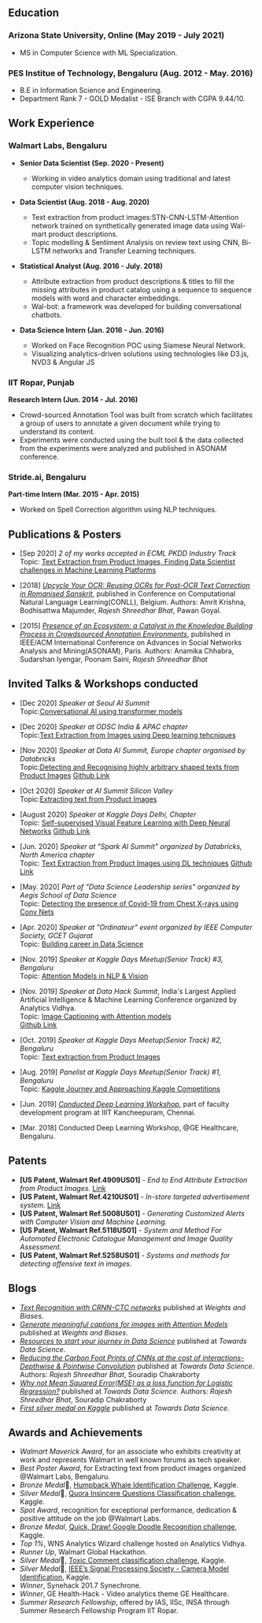 
## Education
### Arizona State University, Online (May 2019 - July 2021)
* MS in Computer Science with ML Specialization.

### PES Institue of Technology, Bengaluru (Aug. 2012 - May. 2016)
* B.E in Information Science and Engineering.
* Department Rank 7 - GOLD Medalist - ISE Branch with CGPA 9.44/10.

## Work Experience
### Walmart Labs, Bengaluru
* **Senior Data Scientist (Sep. 2020 - Present)**
   * Working in video analytics domain using traditional and latest computer vision techniques. 

* **Data Scientist (Aug. 2018 - Aug. 2020)**
    * Text extraction from product images:STN-CNN-LSTM-Attention network trained on synthetically generated image data using Wal-mart product descriptions.
    * Topic modelling & Sentiment Analysis on review text using CNN, Bi-LSTM networks and Transfer Learning techniques.

* **Statistical Analyst (Aug. 2016 - July. 2018)**
    * Attribute extraction from product descriptions & titles to fill the missing attributes in product catalog using a sequence to sequence models with word and character embeddings.
    * Wal-bot: a framework was developed for building conversational chatbots.

* **Data Science Intern (Jan. 2016 - Jun. 2016)**
    * Worked on Face Recognition POC using Siamese Neural Network.
    * Visualizing analytics-driven solutions using technologies like D3.js, NVD3 & Angular JS

### IIT Ropar, Punjab
**Research Intern (Jun. 2014 - Jul. 2016)**
* Crowd-sourced Annotation Tool was built from scratch which facilitates a group of users to annotate a given document while trying to understand
its content.
* Experiments were conducted using the built tool & the data collected from the experiments were analyzed and published in
ASONAM conference.

### Stride.ai, Bengaluru
**Part-time Intern (Mar. 2015 - Apr. 2015)**
* Worked on Spell Correction algorithm using NLP techniques.

## Publications & Posters
* [Sep 2020] *2 of my works accepted in ECML PKDD Industry Track* <br/>
Topic: [Text Extraction from Product Images, Finding Data Scientist challenges in Machine Learning Platforms](https://ecmlpkdd2020.net/programme/industrytrack/)

* [2018] [*Upcycle Your OCR: Reusing OCRs for Post-OCR Text Correction in Romanised Sanskrit*](http://aclweb.org/anthology/K18-1034), published in Conference on Computational Natural Language Learning(CONLL), Belgium.
Authors: Amrit Krishna, Bodhisattwa Majumder, *Rajesh Shreedhar Bhat*, Pawan Goyal. 

* [2015] [*Presence of an Ecosystem: a Catalyst in the Knowledge Building Process in Crowdsourced Annotation Environments*](http://dl.acm.org/citation.cfm?id=2809410), published in IEEE/ACM International Conference on Advances in Social Networks Analysis and Mining(ASONAM), Paris.
Authors: Anamika Chhabra, Sudarshan Iyengar, Poonam Saini, *Rajesh Shreedhar Bhat* 

## Invited Talks & Workshops conducted
* [Dec 2020] *Speaker at Seoul AI Summit* <br/>
Topic:[Conversational AI using transformer models](https://aisummit.co.kr/ais-2020-speaker_rajesh/?lang=en)

 * [Dec 2020] *Speaker at ODSC India & APAC chapter* <br/>
Topic:[Text Extraction from Images using Deep learning tehcniques](https://odsc.com/speakers/text-extraction-from-images-using-deep-learning-techniques/)

* [Nov 2020] *Speaker at Data AI Summit, Europe chapter organised by Databricks* <br/>
Topic:[Detecting and Recognising highly arbitrary shaped texts from Product Images](https://databricks.com/session_eu20/detecting-and-recognising-highly-arbitrary-shaped-texts-from-product-images) 
[Github Link](https://github.com/rajesh-bhat/data-ai-summit-2020)

* [Oct 2020] *Speaker at AI Summit Silicon Valley* <br/>
Topic:[Extracting text from Product Images](https://tmt.knect365.com/ai-summit-san-francisco/speakers/rajesh-bhat/) 

* [August 2020] *Speaker at Kaggle Days Delhi, Chapter* <br/>
Topic: [Self-supervised Visual Feature Learning with Deep Neural Networks](https://www.youtube.com/watch?v=OW0juxFbgzo)
[Github Link](https://github.com/rajesh-bhat/self-supervised-visual-representation-learning)

* [Jun. 2020] *Speaker at "Spark AI Summit" organized by Databricks, North America chapter* <br/>
Topic: [Text Extraction from Product Images using DL techniques](https://www.linkedin.com/posts/rajeshshreedhar_sparkaisummit-databricks-ai-activity-6682022765182222336-zPtc)
[Github Link](https://github.com/rajesh-bhat/spark-ai-summit-2020-text-extraction)

* [May. 2020] *Part of "Data Science Leadership series" organized by Aegis School of Data Science* <br/>
Topic: [Detecting the presence of Covid-19 from Chest X-rays using Conv Nets](https://www.linkedin.com/posts/rajeshshreedhar_covid19-webinar-deeplearning-activity-6664036838203895808-4bP4)

* [Apr. 2020] *Speaker at "Ordinateur" event organized by IEEE Computer Society, GCET Gujarat* <br/>
Topic: [Building career in Data Science](https://www.linkedin.com/feed/update/urn:li:activity:6654617251511136257)

* [Nov. 2019] *Speaker at Kaggle Days Meetup(Senior Track) #3, Bengaluru* <br/>
Topic: [Attention Models in NLP & Vision](https://www.linkedin.com/posts/designerhv_kaggledays-kaggledaysbangalore-datascience-activity-6606514045027745792-ufb6)

* [Nov. 2019] *Speaker at Data Hack Summit*, India's Largest Applied Artificial Intelligence & Machine Learning Conference organized by Analytics Vidhya. <br/> 
Topic: [Image Captioning with Attention models](https://www.analyticsvidhya.com/datahack-summit-2019/schedule/hack-session-image-captioning-using-attention-models) <br/>
[Github Link](https://github.com/rajesh-bhat/dhs_summit_2019_image_captioning)

* [Oct. 2019] *Speaker at Kaggle Days Meetup(Senior Track) #2, Bengaluru* <br/>
Topic: [Text extraction from Product Images](https://www.linkedin.com/posts/rajeshshreedhar_kaggle-kaggledays-meetup-activity-6589216549201117184-tqfT)

* [Aug. 2019] *Panelist at Kaggle Days Meetup(Senior Track) #1, Bengaluru* <br/>
Topic: [Kaggle Journey and Approaching Kaggle Competitions](https://www.linkedin.com/posts/rajeshshreedhar_kaggle-kaggledays-meetup-activity-6571065779024953344-57s0)

* [Jun. 2019] [*Conducted Deep Learning Workshop*](https://www.linkedin.com/posts/rajeshshreedhar_workshop-ai-iiit-activity-6548188865239322624-hRhl), part of faculty development program at IIIT Kancheepuram, Chennai.

* [Mar. 2018] Conducted Deep Learning Workshop, @GE Healthcare, Bengaluru.

## Patents
* **[US Patent, Walmart Ref.4909US01]** - *End to End Attribute Extraction from Product Images.* [Link](https://patents.google.com/patent/US20190311210A1/en) 
* **[US Patent, Walmart Ref.4210US01]** - *In-store targeted advertisement system.* [Link](https://patents.google.com/patent/US20190378171A1/en) 
* **[US Patent, Walmart Ref.5008US01]** - *Generating Customized Alerts with Computer Vision and Machine Learning.*
* **[US Patent, Walmart Ref.5118US01]** - *System and Method For Automated Electronic Catalogue Management and Image Quality Assessment.*
* **[US Patent, Walmart Ref.5258US01]** - *Systems and methods for detecting offensive text in images.*

## Blogs
* [*Text Recognition with CRNN-CTC networks*](https://wandb.ai/authors/text-recognition-crnn-ctc/reports/Text-Recognition-with-CRNN-CTC-Network--VmlldzoxNTI5NDI) published at *Weights and Biases*.
* [*Generate meaningful captions for images with Attention Models*](https://wandb.ai/authors/image-captioning/reports/Generate-Meaningful-Captions-for-Images-with-Attention-Models--VmlldzoxNzg0ODA) published at *Weights and Biases*.
* [*Resources to start your journey in Data Science*](https://towardsdatascience.com/resources-to-start-your-journey-in-data-science-bf960a8d928c) published at *Towards Data Science*.
* [*Reducing the Carbon Foot Prints of CNNs at the cost of interactions-Depthwise & Pointwise Convolution*](https://towardsdatascience.com/reducing-the-carbon-foot-prints-of-cnns-at-the-cost-of-interactions-depthwise-pointwise-conv-5df850ea33a4) published at *Towards Data Science.*
Authors: *Rajesh Shreedhar Bhat*, Souradip Chakraborty 
* [*Why not Mean Squared Error(MSE) as a loss function for Logistic Regression?*](https://towardsdatascience.com/why-not-mse-as-a-loss-function-for-logistic-regression-589816b5e03c) published at *Towards Data Science.*
Authors: *Rajesh Shreedhar Bhat*, Souradip Chakraborty 
* [*First silver medal on Kaggle*](https://towardsdatascience.com/first-silver-medal-on-kaggle-d41819182ec9) published at *Towards Data Science*.

## Awards and Achievements
* *Walmart Maverick Award*, for an associate who exhibits creativity at work and represents Walmart in well known forums as tech speaker. 
* *Best Poster Award*, for Extracting text from product images organized @Walmart Labs, Bengaluru.
* *Bronze Medal*🥉, [Humpback Whale Identification Challenge](https://www.kaggle.com/c/humpback-whale-identification),  Kaggle.
* *Silver Medal*🥈, [Quora Insincere Questions Classification challenge](https://www.kaggle.com/c/quora-insincere-questions-classification), Kaggle.
* *Spot Award*, recognition for exceptional performance, dedication & positive attitude on the job @Walmart Labs.
* *Bronze Medal*, [Quick, Draw! Google Doodle Recognition challenge](https://www.kaggle.com/c/quickdraw-doodle-recognition), Kaggle.
* *Top 1%*, WNS Analytics Wizard challenge hosted on Analytics Vidhya.
* *Runner Up*, Walmart Global Hackathon.
* *Silver Medal*🥈, [Toxic Comment classification challenge](https://www.kaggle.com/c/jigsaw-toxic-comment-classification-challenge), Kaggle.
* *Silver Medal*🥈, [IEEE’s Signal Processing Society - Camera Model Identification](https://www.kaggle.com/c/sp-society-camera-model-identification), Kaggle.
* *Winner*, Synehack 201.7 Synechrone.
* *Winner*, GE Health-Hack - Video analytics theme GE Healthcare.
* *Summer Research Fellowship*, offered by IAS, IISc, INSA through Summer Research Fellowship Program IIT Ropar.
